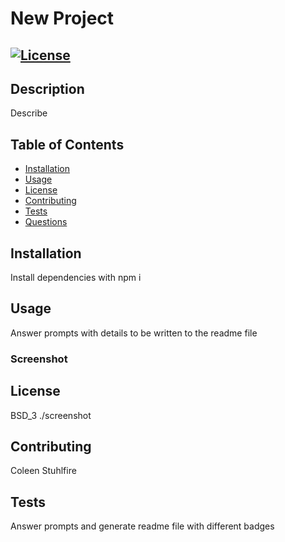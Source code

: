# New Project
## [![License](https://img.shields.io/badge/License-BSD%203--Clause-blue.svg)](https://opensource.org/licenses/BSD-3-Clause)
## Description 
Describe
## Table of Contents
- [Installation](#installation)
- [Usage](#usage)
- [License](#license)
- [Contributing](#contributing) 
- [Tests](#tests)
- [Questions](#questions)
## Installation
Install dependencies with npm i
## Usage
Answer prompts with details to be written to the readme file
### Screenshot
## License
BSD_3
./screenshot
## Contributing
Coleen Stuhlfire
## Tests
Answer prompts and generate readme file with different badges